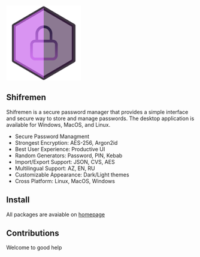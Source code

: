 <img src="src/assets/logo.png" width="200"/>

## Shifremen

Shifremen is a secure password manager that provides a simple interface and secure way to store and manage passwords. The desktop application is available for Windows, MacOS, and Linux.

- Secure Password Managment
- Strongest Encryption: AES-256, Argon2id
- Best User Experience: Productive UI
- Random Generators: Password, PIN, Kebab
- Import/Export Support: JSON, CVS, AES
- Multilingual Support: AZ, EN, RU
- Customizable Appearance: Dark/Light themes
- Cross Platform: Linux, MacOS, Windows

## Install
All packages are avaiable on [homepage](https://shifremen.vercel.app/) 

## Contributions
Welcome to good help
